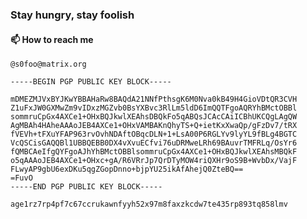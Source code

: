 ### Stay hungry, stay foolish

#### 📫 How to reach me

```
@s0foo@matrix.org
```

```
-----BEGIN PGP PUBLIC KEY BLOCK-----

mDMEZMJVxBYJKwYBBAHaRw8BAQdA21NNfPthsgK6M0Nva0kB49H4GioVDtQR3CVH
Z1uFxJW0GXMwZm9vIDxzMGZvb0BsYXBvc3RlLm5ldD6ImQQTFgoAQRYhBMctOBBl
sommruCpGx4AXCe1+OHxBQJkwlXEAhsDBQkFo5qABQsJCAcCAiICBhUKCQgLAgQW
AgMBAh4HAheAAAoJEB4AXCe1+OHxVAMBAKnQhyTS+Q+ietKxXwaQp/gFzDv7/tRX
fVEVh+tFXuYFAP963rvOvhNDAftOBqcDLN+1+LsA00P6RGLYv9lyYL9fBLg4BGTC
VcQSCisGAQQBl1UBBQEBB0DX4vXvuECfvi76uDRMweLRh69BAuvrTMFRLq/OsYr6
fQMBCAeIfgQYFgoAJhYhBMctOBBlsommruCpGx4AXCe1+OHxBQJkwlXEAhsMBQkF
o5qAAAoJEB4AXCe1+OHxc+gA/R6VRrJp7QrDTyMOW4riQXHr9oS9B+WvbDx/VajF
FLwyAP9gbU6exDKu5qgZGopDnno+bjpYU25ikAfAhejQ0ZteBQ==
=FuvO
-----END PGP PUBLIC KEY BLOCK-----
```

```
age1rz7rp4pf7c67ccrukawnfyyh52x97m8faxzkcdw7te435rp893tq858lmv
```

<!--
**s0foo/s0foo** is a ✨ _special_ ✨ repository because its `README.md` (this file) appears on your GitHub profile.

Here are some ideas to get you started:

- 🔭 I’m currently working on ...
- 🌱 I’m currently learning ...
- 👯 I’m looking to collaborate on ...
- 🤔 I’m looking for help with ...
- 💬 Ask me about ...
- 📫 How to reach me: ...
- 😄 Pronouns: ...
- ⚡ Fun fact: ...
-->
